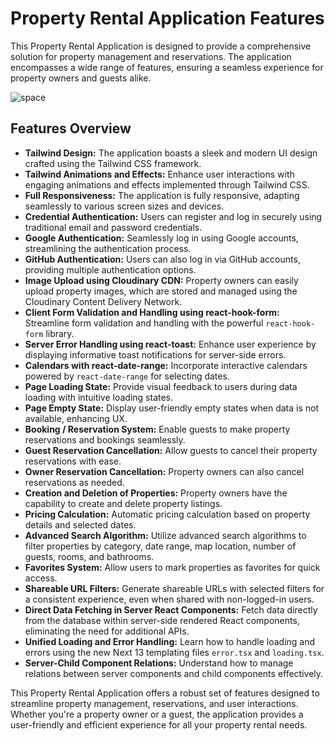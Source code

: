 # Property Rental Application Features

This Property Rental Application is designed to provide a comprehensive solution for property management and reservations. The application encompasses a wide range of features, ensuring a seamless experience for property owners and guests alike.

![space](https://github.com/idrissi-hamza/space/assets/97639117/f4d8dea5-a68e-4a50-b6f6-c9d27fb18cdd)

## Features Overview

- **Tailwind Design:** The application boasts a sleek and modern UI design crafted using the Tailwind CSS framework.
- **Tailwind Animations and Effects:** Enhance user interactions with engaging animations and effects implemented through Tailwind CSS.
- **Full Responsiveness:** The application is fully responsive, adapting seamlessly to various screen sizes and devices.
- **Credential Authentication:** Users can register and log in securely using traditional email and password credentials.
- **Google Authentication:** Seamlessly log in using Google accounts, streamlining the authentication process.
- **GitHub Authentication:** Users can also log in via GitHub accounts, providing multiple authentication options.
- **Image Upload using Cloudinary CDN:** Property owners can easily upload property images, which are stored and managed using the Cloudinary Content Delivery Network.
- **Client Form Validation and Handling using react-hook-form:** Streamline form validation and handling with the powerful `react-hook-form` library.
- **Server Error Handling using react-toast:** Enhance user experience by displaying informative toast notifications for server-side errors.
- **Calendars with react-date-range:** Incorporate interactive calendars powered by `react-date-range` for selecting dates.
- **Page Loading State:** Provide visual feedback to users during data loading with intuitive loading states.
- **Page Empty State:** Display user-friendly empty states when data is not available, enhancing UX.
- **Booking / Reservation System:** Enable guests to make property reservations and bookings seamlessly.
- **Guest Reservation Cancellation:** Allow guests to cancel their property reservations with ease.
- **Owner Reservation Cancellation:** Property owners can also cancel reservations as needed.
- **Creation and Deletion of Properties:** Property owners have the capability to create and delete property listings.
- **Pricing Calculation:** Automatic pricing calculation based on property details and selected dates.
- **Advanced Search Algorithm:** Utilize advanced search algorithms to filter properties by category, date range, map location, number of guests, rooms, and bathrooms.
- **Favorites System:** Allow users to mark properties as favorites for quick access.
- **Shareable URL Filters:** Generate shareable URLs with selected filters for a consistent experience, even when shared with non-logged-in users.
- **Direct Data Fetching in Server React Components:** Fetch data directly from the database within server-side rendered React components, eliminating the need for additional APIs.
- **Unified Loading and Error Handling:** Learn how to handle loading and errors using the new Next 13 templating files `error.tsx` and `loading.tsx`.
- **Server-Child Component Relations:** Understand how to manage relations between server components and child components effectively.

This Property Rental Application offers a robust set of features designed to streamline property management, reservations, and user interactions. Whether you're a property owner or a guest, the application provides a user-friendly and efficient experience for all your property rental needs.
